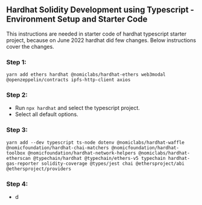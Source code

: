 ## Hardhat Solidity Development using Typescript - Environment Setup and Starter Code

This instructions are needed in starter code of hardhat typescript starter project, because on June 2022 hardhat did few changes. Below instructions cover the changes.

### Step 1:

```
yarn add ethers hardhat @nomiclabs/hardhat-ethers web3modal @openzeppelin/contracts ipfs-http-client axios
```

### Step 2:

- Run `npx hardhat` and select the typescript project.
- Select all default options.

### Step 3:

```
yarn add --dev typescript ts-node dotenv @nomiclabs/hardhat-waffle @nomicfoundation/hardhat-chai-matchers @nomicfoundation/hardhat-toolbox @nomicfoundation/hardhat-network-helpers @nomiclabs/hardhat-etherscan @typechain/hardhat @typechain/ethers-v5 typechain hardhat-gas-reporter solidity-coverage @types/jest chai @ethersproject/abi @ethersproject/providers
```

### Step 4:

- d
